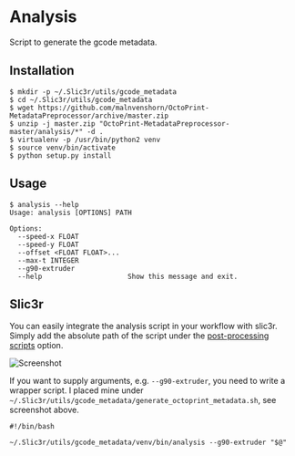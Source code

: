 # Analysis

Script to generate the gcode metadata.

## Installation

```
$ mkdir -p ~/.Slic3r/utils/gcode_metadata
$ cd ~/.Slic3r/utils/gcode_metadata
$ wget https://github.com/malnvenshorn/OctoPrint-MetadataPreprocessor/archive/master.zip
$ unzip -j master.zip "OctoPrint-MetadataPreprocessor-master/analysis/*" -d .
$ virtualenv -p /usr/bin/python2 venv
$ source venv/bin/activate
$ python setup.py install
```

## Usage

```
$ analysis --help
Usage: analysis [OPTIONS] PATH

Options:
  --speed-x FLOAT
  --speed-y FLOAT
  --offset <FLOAT FLOAT>...
  --max-t INTEGER
  --g90-extruder
  --help                     Show this message and exit.
```

## Slic3r

You can easily integrate the analysis script in your workflow with slic3r. Simply add the absolute path of the script under the [post-processing scripts](http://manual.slic3r.org/advanced/post-processing) option.

![Screenshot](https://raw.githubusercontent.com/malnvenshorn/OctoPrint-MetadataPreprocessor/master/docs/slic3r.png)

If you want to supply arguments, e.g. `--g90-extruder`, you need to write a wrapper script. I placed mine under `~/.Slic3r/utils/gcode_metadata/generate_octoprint_metadata.sh`, see screenshot above.

```
#!/bin/bash

~/.Slic3r/utils/gcode_metadata/venv/bin/analysis --g90-extruder "$@"
```
